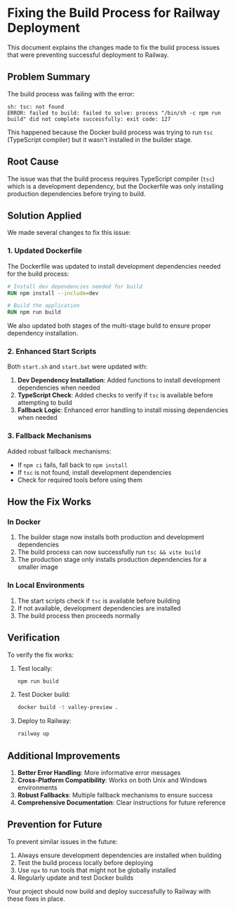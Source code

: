 # Fixing the Build Process for Railway Deployment

This document explains the changes made to fix the build process issues that were preventing successful deployment to Railway.

## Problem Summary

The build process was failing with the error:
```
sh: tsc: not found
ERROR: failed to build: failed to solve: process "/bin/sh -c npm run build" did not complete successfully: exit code: 127
```

This happened because the Docker build process was trying to run `tsc` (TypeScript compiler) but it wasn't installed in the builder stage.

## Root Cause

The issue was that the build process requires TypeScript compiler (`tsc`) which is a development dependency, but the Dockerfile was only installing production dependencies before trying to build.

## Solution Applied

We made several changes to fix this issue:

### 1. Updated Dockerfile

The Dockerfile was updated to install development dependencies needed for the build process:

```dockerfile
# Install dev dependencies needed for build
RUN npm install --include=dev

# Build the application
RUN npm run build
```

We also updated both stages of the multi-stage build to ensure proper dependency installation.

### 2. Enhanced Start Scripts

Both `start.sh` and `start.bat` were updated with:

1. **Dev Dependency Installation**: Added functions to install development dependencies when needed
2. **TypeScript Check**: Added checks to verify if `tsc` is available before attempting to build
3. **Fallback Logic**: Enhanced error handling to install missing dependencies when needed

### 3. Fallback Mechanisms

Added robust fallback mechanisms:
- If `npm ci` fails, fall back to `npm install`
- If `tsc` is not found, install development dependencies
- Check for required tools before using them

## How the Fix Works

### In Docker

1. The builder stage now installs both production and development dependencies
2. The build process can now successfully run `tsc && vite build`
3. The production stage only installs production dependencies for a smaller image

### In Local Environments

1. The start scripts check if `tsc` is available before building
2. If not available, development dependencies are installed
3. The build process then proceeds normally

## Verification

To verify the fix works:

1. Test locally:
   ```bash
   npm run build
   ```

2. Test Docker build:
   ```bash
   docker build -t valley-preview .
   ```

3. Deploy to Railway:
   ```bash
   railway up
   ```

## Additional Improvements

1. **Better Error Handling**: More informative error messages
2. **Cross-Platform Compatibility**: Works on both Unix and Windows environments
3. **Robust Fallbacks**: Multiple fallback mechanisms to ensure success
4. **Comprehensive Documentation**: Clear instructions for future reference

## Prevention for Future

To prevent similar issues in the future:

1. Always ensure development dependencies are installed when building
2. Test the build process locally before deploying
3. Use `npx` to run tools that might not be globally installed
4. Regularly update and test Docker builds

Your project should now build and deploy successfully to Railway with these fixes in place.